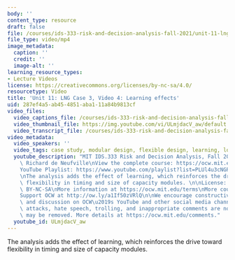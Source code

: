 ```yaml
---
body: ''
content_type: resource
draft: false
file: /courses/ids-333-risk-and-decision-analysis-fall-2021/unit-11-lng-case-video-4_360p_16_9.mp4
file_type: video/mp4
image_metadata:
  caption: ''
  credit: ''
  image-alt: ''
learning_resource_types:
- Lecture Videos
license: https://creativecommons.org/licenses/by-nc-sa/4.0/
resourcetype: Video
title: 'Unit 11: LNG Case 3, Video 4: Learning effects'
uid: 287ef4a5-ab45-4851-aba1-11a84b9813cf
video_files:
  video_captions_file: /courses/ids-333-risk-and-decision-analysis-fall-2021/1LdUaC9w9J-W76tEKXcZPGvv034CjYQlH_transcript.webvtt
  video_thumbnail_file: https://img.youtube.com/vi/ULmjdacV_aw/default.jpg
  video_transcript_file: /courses/ids-333-risk-and-decision-analysis-fall-2021/1LdUaC9w9J-W76tEKXcZPGvv034CjYQlH_transcript.pdf
video_metadata:
  video_speakers: ''
  video_tags: case study, modular design, flexible design, learning, location flexibility
  youtube_description: "MIT IDS.333 Risk and Decision Analysis, Fall 2021\nInstructor:\
    \ Richard de Neufville\nView the complete course: https://ocw.mit.edu/IDS-333F21\n\
    YouTube Playlist: https://www.youtube.com/playlist?list=PLUl4u3cNGP62jwhTqp8_1kwrkDkxZhpQC\n\
    \nThe analysis adds the effect of learning, which reinforces the drive toward\
    \ flexibility in timing and size of capacity modules. \n\nLicense: Creative Commons\
    \ BY-NC-SA\nMore information at https://ocw.mit.edu/terms\nMore courses at https://ocw.mit.edu\n\
    Support OCW at http://ow.ly/a1If50zVRlQ\n\nWe encourage constructive comments\
    \ and discussion on OCW\u2019s YouTube and other social media channels. Personal\
    \ attacks, hate speech, trolling, and inappropriate comments are not allowed and\
    \ may be removed. More details at https://ocw.mit.edu/comments."
  youtube_id: ULmjdacV_aw
---
```

The analysis adds the effect of learning, which reinforces the drive toward flexibility in timing and size of capacity modules.